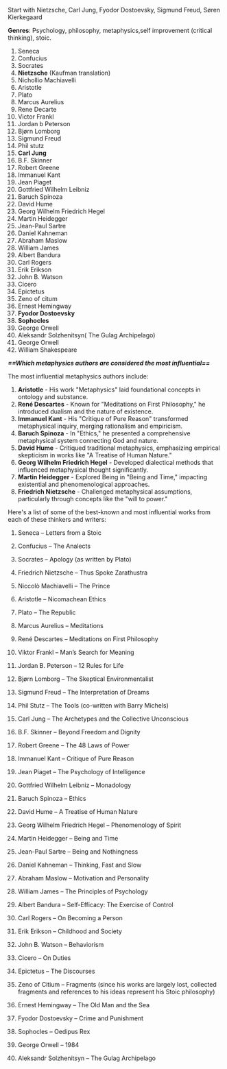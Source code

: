 
Start with Nietzsche, Carl Jung, Fyodor Dostoevsky, Sigmund Freud, Søren Kierkegaard


**Genres**: Psychology, philosophy, metaphysics,self improvement (critical thinking), stoic.

1. Seneca 
2. Confucius 
3. Socrates 
4. **Nietzsche** (Kaufman translation)
5. Nichollio Machiavelli 
6. Aristotle 
7. Plato
8. Marcus Aurelius 
9. Rene Decarte
10. Victor Frankl 
11. Jordan b Peterson 
12. Bjørn Lomborg
13. Sigmund Freud 
14. Phil stutz 
15. **Carl Jung** 
16. B.F. Skinner
17. Robert Greene
18. Immanuel Kant
19. Jean Piaget
20. Gottfried Wilhelm Leibniz
21. Baruch Spinoza
22. David Hume
23. Georg Wilhelm Friedrich Hegel
24. Martin Heidegger
25. Jean-Paul Sartre
26. Daniel Kahneman
27. Abraham Maslow
28. William James
29. Albert Bandura
30. Carl Rogers
31. Erik Erikson
32. John B. Watson
33. Cicero
34. Epictetus
35. Zeno of citum
36. Ernest Hemingway
37. **Fyodor Dostoevsky**
38. **Sophocles**
39. George Orwell
40. Aleksandr Solzhenitsyn( The Gulag Archipelago)
41. George Orwell 
42. William Shakespeare 









***==Which metaphysics authors are considered the most influential==***

The most influential metaphysics authors include:

1. **Aristotle** - His work "Metaphysics" laid foundational concepts in ontology and substance.
2. **René Descartes** - Known for "Meditations on First Philosophy," he introduced dualism and the nature of existence.
3. **Immanuel Kant** - His "Critique of Pure Reason" transformed metaphysical inquiry, merging rationalism and empiricism.
4. **Baruch Spinoza** - In "Ethics," he presented a comprehensive metaphysical system connecting God and nature.
5. **David Hume** - Critiqued traditional metaphysics, emphasizing empirical skepticism in works like "A Treatise of Human Nature."
6. **Georg Wilhelm Friedrich Hegel** - Developed dialectical methods that influenced metaphysical thought significantly.
7. **Martin Heidegger** - Explored Being in "Being and Time," impacting existential and phenomenological approaches.
8. **Friedrich Nietzsche** - Challenged metaphysical assumptions, particularly through concepts like the "will to power."











Here's a list of some of the best-known and most influential works from each of these thinkers and writers:

1. Seneca – Letters from a Stoic


2. Confucius – The Analects


3. Socrates – Apology (as written by Plato)


4. Friedrich Nietzsche – Thus Spoke Zarathustra


5. Niccolò Machiavelli – The Prince


6. Aristotle – Nicomachean Ethics


7. Plato – The Republic


8. Marcus Aurelius – Meditations


9. René Descartes – Meditations on First Philosophy


10. Viktor Frankl – Man’s Search for Meaning


11. Jordan B. Peterson – 12 Rules for Life


12. Bjørn Lomborg – The Skeptical Environmentalist


13. Sigmund Freud – The Interpretation of Dreams


14. Phil Stutz – The Tools (co-written with Barry Michels)


15. Carl Jung – The Archetypes and the Collective Unconscious


16. B.F. Skinner – Beyond Freedom and Dignity


17. Robert Greene – The 48 Laws of Power


18. Immanuel Kant – Critique of Pure Reason


19. Jean Piaget – The Psychology of Intelligence


20. Gottfried Wilhelm Leibniz – Monadology


21. Baruch Spinoza – Ethics


22. David Hume – A Treatise of Human Nature


23. Georg Wilhelm Friedrich Hegel – Phenomenology of Spirit


24. Martin Heidegger – Being and Time


25. Jean-Paul Sartre – Being and Nothingness


26. Daniel Kahneman – Thinking, Fast and Slow


27. Abraham Maslow – Motivation and Personality


28. William James – The Principles of Psychology


29. Albert Bandura – Self-Efficacy: The Exercise of Control


30. Carl Rogers – On Becoming a Person


31. Erik Erikson – Childhood and Society


32. John B. Watson – Behaviorism


33. Cicero – On Duties


34. Epictetus – The Discourses


35. Zeno of Citium – Fragments (since his works are largely lost, collected fragments and references to his ideas represent his Stoic philosophy)


36. Ernest Hemingway – The Old Man and the Sea


37. Fyodor Dostoevsky – Crime and Punishment


38. Sophocles – Oedipus Rex


39. George Orwell – 1984


40. Aleksandr Solzhenitsyn – The Gulag Archipelago




